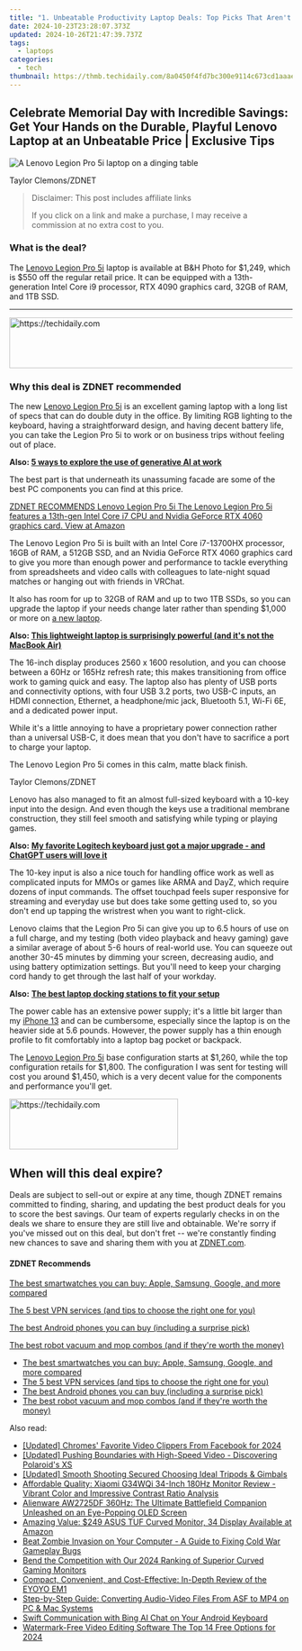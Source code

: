 ```yaml
---
title: "1. Unbeatable Productivity Laptop Deals: Top Picks That Aren't Apple or Lenovo, Now at 30%% Off on Prime Day!"
date: 2024-10-23T23:28:07.373Z
updated: 2024-10-26T21:47:39.737Z
tags:
  - laptops
categories:
  - tech
thumbnail: https://thmb.techidaily.com/8a0450f4fd7bc300e9114c673cd1aaae00e28e53efb0dd838d2ce71919e2b2da.jpg
---
```


## Celebrate Memorial Day with Incredible Savings: Get Your Hands on the Durable, Playful Lenovo Laptop at an Unbeatable Price | Exclusive Tips

![A Lenovo Legion Pro 5i laptop on a dinging table](https://www.zdnet.com/a/img/resize/46196a79031bff42e236978b4c1efc204595e760/2023/06/09/946d21ae-e678-471c-b2c1-997b41fc90dc/img-2319.jpg?auto=webp&width=1280)

Taylor Clemons/ZDNET

>  Disclaimer: This post includes affiliate links
>
>  If you click on a link and make a purchase, I may receive a commission at no extra cost to you.
>

### What is the deal?

The [Lenovo Legion Pro 5i](https://buy.geni.us/Proxy.ashx?TSID=368250&GR%5FURL=https%3A%2F%2Fwww.amazon.com%2FLenovo-Legion-WQXGA165Hz-i9-13900HX-Portable%2Fdp%2FB0D2QJ2HHS%3Ftag%3Dzd-buy-button-20%26ascsubtag%3D%5F%5FCOM%5FCLICK%5FID%5F%5F%7C388b4245-9630-4587-9492-d202e7b632ac%7Cdtp&dtb=1) laptop is available at B&H Photo for $1,249, which is $550 off the regular retail price. It can be equipped with a 13th-generation Intel Core i9 processor, RTX 4090 graphics card, 32GB of RAM, and 1TB SSD.

---

<!-- affiliate ads begin -->
<a href="https://appsumo.8odi.net/c/5597632/2144279/7443" target="_top" id="2144279">
  <img src="//a.impactradius-go.com/display-ad/7443-2144279" border="0" alt="https://techidaily.com" width="728" height="90"/>
</a>
<img height="0" width="0" src="https://appsumo.8odi.net/i/5597632/2144279/7443" style="position:absolute;visibility:hidden;" border="0" />
<!-- affiliate ads end -->

### Why this deal is ZDNET recommended

The new [Lenovo Legion Pro 5i](https://buy.geni.us/Proxy.ashx?TSID=368250&GR%5FURL=https%3A%2F%2Fwww.amazon.com%2FLenovo-Legion-WQXGA165Hz-i9-13900HX-Portable%2Fdp%2FB0D2QJ2HHS%3Ftag%3Dzd-buy-button-20%26ascsubtag%3D%5F%5FCOM%5FCLICK%5FID%5F%5F%7C388b4245-9630-4587-9492-d202e7b632ac%7Cdtp&dtb=1) is an excellent gaming laptop with a long list of specs that can do double duty in the office. By limiting RGB lighting to the keyboard, having a straightforward design, and having decent battery life, you can take the Legion Pro 5i to work or on business trips without feeling out of place. 

**Also: [5 ways to explore the use of generative AI at work](https://www.zdnet.com/article/5-ways-to-explore-the-use-of-generative-ai-at-work/)**

The best part is that underneath its unassuming facade are some of the best PC components you can find at this price.

[ZDNET RECOMMENDS Lenovo Legion Pro 5i The Lenovo Legion Pro 5i features a 13th-gen Intel Core i7 CPU and Nvidia GeForce RTX 4060 graphics card. View at Amazon](https://buy.geni.us/Proxy.ashx?TSID=368250&GR%5FURL=https%3A%2F%2Fwww.amazon.com%2FLenovo-Legion-WQXGA165Hz-i9-13900HX-Portable%2Fdp%2FB0D2QJ2HHS%3Ftag%3Dzd-buy-button-20%26ascsubtag%3D%5F%5FCOM%5FCLICK%5FID%5F%5F%7C388b4245-9630-4587-9492-d202e7b632ac%7Cdtp&dtb=1)

The Lenovo Legion Pro 5i is built with an Intel Core i7-13700HX processor, 16GB of RAM, a 512GB SSD, and an Nvidia GeForce RTX 4060 graphics card to give you more than enough power and performance to tackle everything from spreadsheets and video calls with colleagues to late-night squad matches or hanging out with friends in VRChat. 

It also has room for up to 32GB of RAM and up to two 1TB SSDs, so you can upgrade the laptop if your needs change later rather than spending $1,000 or more on [a new laptop](https://www.zdnet.com/article/best-laptop/). 

**Also: [This lightweight laptop is surprisingly powerful (and it's not the MacBook Air)](https://www.zdnet.com/article/this-lightweight-laptop-is-surprisingly-powerful-and-its-not-the-macbook-air/)**

The 16-inch display produces 2560 x 1600 resolution, and you can choose between a 60Hz or 165Hz refresh rate; this makes transitioning from office work to gaming quick and easy. The laptop also has plenty of USB ports and connectivity options, with four USB 3.2 ports, two USB-C inputs, an HDMI connection, Ethernet, a headphone/mic jack, Bluetooth 5.1, Wi-Fi 6E, and a dedicated power input. 

While it's a little annoying to have a proprietary power connection rather than a universal USB-C, it does mean that you don't have to sacrifice a port to charge your laptop.

The Lenovo Legion Pro 5i comes in this calm, matte black finish.

Taylor Clemons/ZDNET

Lenovo has also managed to fit an almost full-sized keyboard with a 10-key input into the design. And even though the keys use a traditional membrane construction, they still feel smooth and satisfying while typing or playing games. 

**Also:** [**My favorite Logitech keyboard just got a major upgrade - and ChatGPT users will love it**](https://www.zdnet.com/home-and-office/smart-office/my-favorite-logitech-keyboard-just-got-a-major-upgrade-and-chatgpt-users-will-love-it/)

The 10-key input is also a nice touch for handling office work as well as complicated inputs for MMOs or games like ARMA and DayZ, which require dozens of input commands. The offset touchpad feels super responsive for streaming and everyday use but does take some getting used to, so you don't end up tapping the wristrest when you want to right-click.

Lenovo claims that the Legion Pro 5i can give you up to 6.5 hours of use on a full charge, and my testing (both video playback and heavy gaming) gave a similar average of about 5-6 hours of real-world use. You can squeeze out another 30-45 minutes by dimming your screen, decreasing audio, and using battery optimization settings. But you'll need to keep your charging cord handy to get through the last half of your workday. 

**Also:** [**The best laptop docking stations to fit your setup**](https://www.zdnet.com/article/best-laptop-docking-station/)

The power cable has an extensive power supply; it's a little bit larger than my [iPhone 13](https://apple.sjv.io/c/159047/435031/7613?&sharedid=zdnet&partnerpropertyid=1980086&u=https%3A%2F%2Fwww.apple.com%2Fshop%2Fbuy-iphone%2Fiphone-13%3F&subId1=zd-%5F%5FCOM%5FCLICK%5FID%5F%5F-dtp) and can be cumbersome, especially since the laptop is on the heavier side at 5.6 pounds. However, the power supply has a thin enough profile to fit comfortably into a laptop bag pocket or backpack.

The [Lenovo Legion Pro 5i](https://shop-links.co/link/?url=https%3A%2F%2Fwww.lenovo.com%2Fus%2Fen%2Fp%2Flaptops%2Flegion-laptops%2Flegion-pro-series%2Flegion-pro-5i-gen-8-%2816-inch-intel%29%2Flen101g0024&publisher_slug=itechdaily19598&exclusive=1) base configuration starts at $1,260, while the top configuration retails for $1,800\. The configuration I was sent for testing will cost you around $1,450, which is a very decent value for the components and performance you'll get.

<!-- affiliate ads begin -->
<a href="https://laganoo.pxf.io/c/5597632/1528681/16446" target="_top" id="1528681">
  <img src="//a.impactradius-go.com/display-ad/16446-1528681" border="0" alt="https://techidaily.com" width="300" height="90"/>
</a>
<img height="0" width="0" src="https://laganoo.pxf.io/i/5597632/1528681/16446" style="position:absolute;visibility:hidden;" border="0" />
<!-- affiliate ads end -->

## When will this deal expire?

Deals are subject to sell-out or expire at any time, though ZDNET remains committed to finding, sharing, and updating the best product deals for you to score the best savings. Our team of experts regularly checks in on the deals we share to ensure they are still live and obtainable. We're sorry if you've missed out on this deal, but don't fret -- we're constantly finding new chances to save and sharing them with you at [ZDNET.com](https://www.zdnet.com/). 

#### **ZDNET** Recommends

[The best smartwatches you can buy: Apple, Samsung, Google, and more compared](https://www.zdnet.com/article/best-smartwatch/ "The best smartwatches you can buy: Apple, Samsung, Google, and more compared")

[The 5 best VPN services (and tips to choose the right one for you)](https://www.zdnet.com/article/best-vpn/ "The 5 best VPN services (and tips to choose the right one for you)")

[The best Android phones you can buy (including a surprise pick)](https://www.zdnet.com/article/best-android-phone/ "The best Android phones you can buy (including a surprise pick)")

[The best robot vacuum and mop combos (and if they're worth the money)](https://www.zdnet.com/article/best-robot-vacuum-mop/ "The best robot vacuum and mop combos (and if they're worth the money)")

* [The best smartwatches you can buy: Apple, Samsung, Google, and more compared](https://www.zdnet.com/article/best-smartwatch/ "The best smartwatches you can buy: Apple, Samsung, Google, and more compared")
* [The 5 best VPN services (and tips to choose the right one for you)](https://www.zdnet.com/article/best-vpn/ "The 5 best VPN services (and tips to choose the right one for you)")
* [The best Android phones you can buy (including a surprise pick)](https://www.zdnet.com/article/best-android-phone/ "The best Android phones you can buy (including a surprise pick)")
* [The best robot vacuum and mop combos (and if they're worth the money)](https://www.zdnet.com/article/best-robot-vacuum-mop/ "The best robot vacuum and mop combos (and if they're worth the money)")

<ins class="adsbygoogle"
     style="display:block"
     data-ad-format="autorelaxed"
     data-ad-client="ca-pub-7571918770474297"
     data-ad-slot="1223367746"></ins>

<ins class="adsbygoogle"
     style="display:block"
     data-ad-client="ca-pub-7571918770474297"
     data-ad-slot="8358498916"
     data-ad-format="auto"
     data-full-width-responsive="true"></ins>

<span class="atpl-alsoreadstyle">Also read:</span>
<div><ul>
<li><a href="https://facebook-video-recording.techidaily.com/updated-chromes-favorite-video-clippers-from-facebook-for-2024/"><u>[Updated] Chromes' Favorite Video Clippers From Facebook for 2024</u></a></li>
<li><a href="https://extra-guidance.techidaily.com/updated-pushing-boundaries-with-high-speed-video-discovering-polaroids-xs/"><u>[Updated] Pushing Boundaries with High-Speed Video - Discovering Polaroid's XS</u></a></li>
<li><a href="https://extra-support.techidaily.com/updated-smooth-shooting-secured-choosing-ideal-tripods-and-gimbals/"><u>[Updated] Smooth Shooting Secured Choosing Ideal Tripods & Gimbals</u></a></li>
<li><a href="https://hardware-reviews.techidaily.com/affordable-quality-xiaomi-g34wqi-34-inch-180hz-monitor-review-vibrant-color-and-impressive-contrast-ratio-analysis/"><u>Affordable Quality: Xiaomi G34WQi 34-Inch 180Hz Monitor Review - Vibrant Color and Impressive Contrast Ratio Analysis</u></a></li>
<li><a href="https://hardware-reviews.techidaily.com/alienware-aw2725df-360hz-the-ultimate-battlefield-companion-unleashed-on-an-eye-popping-oled-screen/"><u>Alienware AW2725DF 360Hz: The Ultimate Battlefield Companion Unleashed on an Eye-Popping OLED Screen</u></a></li>
<li><a href="https://hardware-reviews.techidaily.com/amazing-value-249-asus-tuf-curved-monitor-34-display-available-at-amazon/"><u>Amazing Value: $249 ASUS TUF Curved Monitor, 34 Display Available at Amazon</u></a></li>
<li><a href="https://win-answers.techidaily.com/beat-zombie-invasion-on-your-computer-a-guide-to-fixing-cold-war-gameplay-bugs/"><u>Beat Zombie Invasion on Your Computer - A Guide to Fixing Cold War Gameplay Bugs</u></a></li>
<li><a href="https://hardware-reviews.techidaily.com/bend-the-competition-with-our-2024-ranking-of-superior-curved-gaming-monitors/"><u>Bend the Competition with Our 2024 Ranking of Superior Curved Gaming Monitors</u></a></li>
<li><a href="https://hardware-reviews.techidaily.com/compact-convenient-and-cost-effective-in-depth-review-of-the-eyoyo-em1/"><u>Compact, Convenient, and Cost-Effective: In-Depth Review of the EYOYO EM1</u></a></li>
<li><a href="https://media-tips.techidaily.com/step-by-step-guide-converting-audio-video-files-from-asf-to-mp4-on-pc-and-mac-systems/"><u>Step-by-Step Guide: Converting Audio-Video Files From ASF to MP4 on PC & Mac Systems</u></a></li>
<li><a href="https://tech-hub.techidaily.com/swift-communication-with-bing-ai-chat-on-your-android-keyboard/"><u>Swift Communication with Bing AI Chat on Your Android Keyboard</u></a></li>
<li><a href="https://video-content-creator.techidaily.com/watermark-free-video-editing-software-the-top-14-free-options-for-2024/"><u>Watermark-Free Video Editing Software The Top 14 Free Options for 2024</u></a></li>
</ul></div>

